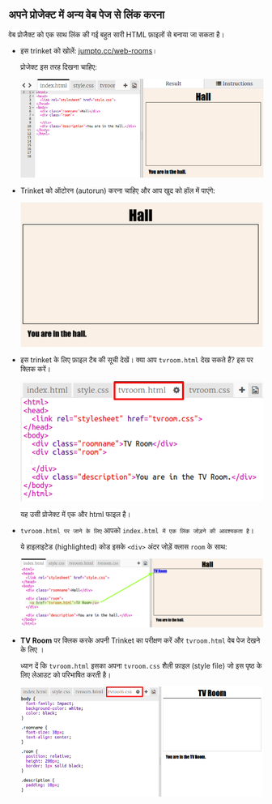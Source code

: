 ## अपने प्रोजेक्ट में अन्य वेब पेज से लिंक करना

वेब प्रोजैक्ट को एक साथ लिंक की गई बहुत सारी HTML फ़ाइलों से बनाया जा सकता है।

+ इस trinket को खोलें: <a href="https://trinket.io/html/f1486ddb24" target="_blank">jumpto.cc/web-rooms</a>।
    
    प्रोजेक्ट इस तरह दिखना चाहिए:
    
    ![screenshot](images/rooms-starter.png)

+ Trinket को ऑटोरन (autorun) करना चाहिए और आप खुद को हॉल में पाएंगे:
    
    ![screenshot](images/rooms-hall-start.png)

+ इस trinket के लिए फ़ाइल टैब की सूची देखें। क्या आप `tvroom.html` देख सकते हैं? इस पर क्लिक करें।
    
    ![screenshot](images/rooms-tvroom-html.png)
    
    यह उसी प्रोजेक्ट में एक और html फाइल है।

+ `tvroom.html पर जाने के लिए` आपको `index.html में एक लिंक जोड़ने की आवश्यकता है`।
    
    ये हाइलाइटेड (highlighted) कोड इसके `<div>` अंदर जोड़ें क्लास `room` के साथ:
    
    ![screenshot](images/rooms-link-tvroom.png)

+ **TV Room** पर क्लिक करके अपनी Trinket का परीक्षण करें और `tvroom.html` वेब पेज देखने के लिए ।
    
    ध्यान दें कि `tvroom.html` इसका अपना `tvroom.css` शैली फ़ाइल (style file) जो इस पृष्ठ के लिए लेआउट को परिभाषित करती है।
    
    ![screenshot](images/rooms-tvroom-unstyled.png)